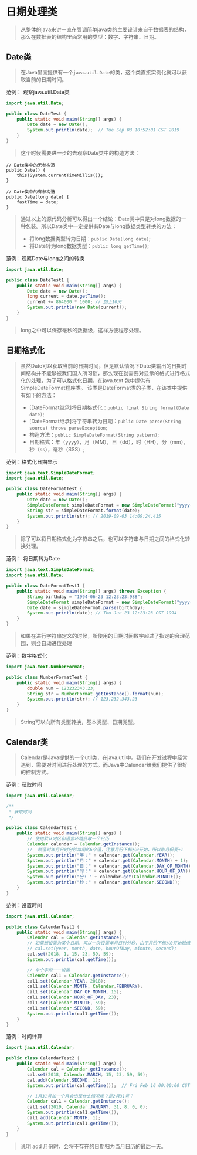 # 日期处理类

> 从整体的java来讲一直在强调简单java类的主要设计来自于数据表的结构，那么在数据表的结构里面常用的类型：数字、字符串、日期。

## Date类

> 在Java里面提供有一个`java.util.Date`的类，这个类直接实例化就可以获取当前的日期时间。

范例： 观察java.util.Date类

```java
import java.util.Date;

public class DateTest {
    public static void main(String[] args) {
        Date date = new Date();
        System.out.println(date);  // Tue Sep 03 10:52:01 CST 2019
    }
}
```
> 这个时候需要进一步的去观察Date类中的构造方法：

```
// Date类中的无参构造
public Date() {
    this(System.currentTimeMillis());
}
    
// Date类中的有参构造
public Date(long date) {
    fastTime = date;
}
```

> 通过以上的源代码分析可以得出一个结论：Date类中只是对long数据的一种包装。所以Date类中一定提供有Date与long数据类型转换的方法：
> - 将long数据类型转为日期：`public Date(long date)`;
> - 将Date转为long数据类型：`public long getTime()`;

范例：观察Date与long之间的转换

```java
import java.util.Date;

public class DateTest1 {
    public static void main(String[] args) {
        Date date = new Date();
        long current = date.getTime();
        current += 864000 * 1000; // 加上10天
        System.out.println(new Date(current));
    }
}
```

> long之中可以保存毫秒的数据级，这样方便程序处理。

## 日期格式化

> 虽然Date可以获取当前的日期时间，但是默认情况下Date类输出的日期时间结构并不能够被我们国人所习惯，那么现在就需要对显示的格式进行格式化的处理，为了可以格式化日期，在java.text
包中提供有SimpleDateFormat程序类。
> 该类是DateFormat类的子类，在该类中提供有如下的方法：
> - [DateFormat继承]将日期格式化：`public final String format(Date date)`;
> - [DateFormat继承]将字符串转为日期：`public Date parse(String source) throws parseException`;
> - 构造方法：`public SimpleDateFormat(String pattern)`;
>  - 日期格式：年（yyyy），月（MM），日（dd），时（HH），分（mm），秒（ss），毫秒（SSS）;

范例：格式化日期显示

```java
import java.text.SimpleDateFormat;
import java.util.Date;

public class DateFormatTest {
    public static void main(String[] args) {
        Date date = new Date();
        SimpleDateFormat simpleDateFormat = new SimpleDateFormat("yyyy-MM-dd HH:MM:ss.SSS");
        String str = simpleDateFormat.format(date);
        System.out.println(str); // 2019-09-03 14:09:24.415
    }
}
```

> 除了可以将日期格式化为字符串之后，也可以字符串与日期之间的格式化转换处理。

范例： 将日期转为Date

```java
import java.text.SimpleDateFormat;
import java.util.Date;

public class DateFormatTest1 {
    public static void main(String[] args) throws Exception {
        String birthday = "1994-06-23 12:23:23.988";
        SimpleDateFormat simpleDateFormat = new SimpleDateFormat("yyyy-MM-dd HH:mm:ss.SSS");
        Date date = simpleDateFormat.parse(birthday);
        System.out.println(date); // Thu Jun 23 12:23:23 CST 1994
    }
}
```

> 如果在进行字符串定义的时候，所使用的日期时间数字超过了指定的合理范围，则会自动进位处理

范例：数字格式化

```java
import java.text.NumberFormat;

public class NumberFormatTest {
    public static void main(String[] args) {
        double num = 123232343.23;
        String str = NumberFormat.getInstance().format(num);
        System.out.println(str); // 123,232,343.23
    }
}
```

> String可以向所有类型转换，基本类型、日期类型。

## Calendar类

> Calendar是Java提供的一个util类，在java.util中。我们在开发过程中经常遇到，需要对时间进行处理的方式。而Java中Calendar给我们提供了很好的控制方式。

范例：获取时间

```java
import java.util.Calendar;

/**
 * 获取时间
 */

public class CalendarTest {
    public static void main(String[] args) {
        // 使用默认时区和语言环境获取一个日历
        Calendar calendar = Calendar.getInstance();
        //  赋值时年月日时分秒常用的6个值，注意月份下标从0开始，所以取月份要+1
        System.out.println("年：" + calendar.get(Calendar.YEAR));
        System.out.println("月：" + calendar.get(Calendar.MONTH) + 1);
        System.out.println("日：" + calendar.get(Calendar.DAY_OF_MONTH));
        System.out.println("时：" + calendar.get(Calendar.HOUR_OF_DAY));
        System.out.println("分: " + calendar.get(Calendar.MINUTE));
        System.out.println("秒：" + calendar.get(Calendar.SECOND));
    }
}
```

范例：设置时间

```java
import java.util.Calendar;

public class CalendarTest1 {
    public static void main(String[] args) {
        Calendar cal = Calendar.getInstance();
        // 如果想设置为某个日期，可以一次设置年月日时分秒，由于月份下标从0开始赋值月份要-1
        // cal.set(year, month, date, hourOfDay, minute, second);
        cal.set(2018, 1, 15, 23, 59, 59);
        System.out.println(cal.getTime());

        // 单个字段一一设置
        Calendar cal1 = Calendar.getInstance();
        cal1.set(Calendar.YEAR, 2018);
        cal1.set(Calendar.MONTH, Calendar.FEBRUARY);
        cal1.set(Calendar.DAY_OF_MONTH, 15);
        cal1.set(Calendar.HOUR_OF_DAY, 23);
        cal1.set(Calendar.MINUTE, 59);
        cal1.set(Calendar.SECOND, 59);
        System.out.println(cal1.getTime());
    }
}
```

范例：时间计算

```java
import java.util.Calendar;

public class CalendarTest2 {
    public static void main(String[] args) {
        Calendar cal = Calendar.getInstance();
        cal.set(2018, Calendar.MARCH, 15, 23, 59, 59);
        cal.add(Calendar.SECOND, 1);
        System.out.println(cal.getTime());  // Fri Feb 16 00:00:00 CST 2018

        // 1月31号加一个月会出现什么情况呢？是2月31号？
        Calendar cal1 = Calendar.getInstance();
        cal1.set(2019, Calendar.JANUARY, 31, 8, 0, 0);
        System.out.println(cal1.getTime());
        cal1.add(Calendar.MONTH, 1);
        System.out.println(cal1.getTime());
    }
}
```

> 说明 add 月份时，会将不存在的日期归为当月日历的最后一天。






